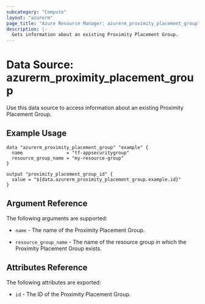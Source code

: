 ```yaml
---
subcategory: "Compute"
layout: "azurerm"
page_title: "Azure Resource Manager: azurerm_proximity_placement_group"
description: |-
  Gets information about an existing Proximity Placement Group.
---
```


# Data Source: azurerm_proximity_placement_group

Use this data source to access information about an existing Proximity Placement Group.

## Example Usage

```hcl
data "azurerm_proximity_placement_group" "example" {
  name                = "tf-appsecuritygroup"
  resource_group_name = "my-resource-group"
}

output "proximity_placement_group_id" {
  value = "${data.azurerm_proximity_placement_group.example.id}"
}
```

## Argument Reference

The following arguments are supported:

* `name` - The name of the Proximity Placement Group.

* `resource_group_name` - The name of the resource group in which the Proximity Placement Group exists.

## Attributes Reference

The following attributes are exported:

* `id` - The ID of the Proximity Placement Group.
